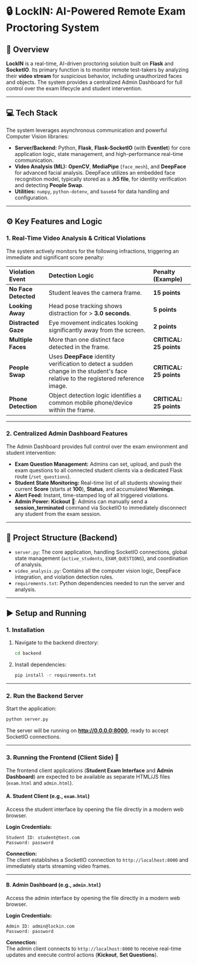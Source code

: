# 🔒 LockIN: AI-Powered Remote Exam Proctoring System

## 🚀 Overview

**LockIN** is a real-time, AI-driven proctoring solution built on **Flask** and **SocketIO**. Its primary function is to monitor remote test-takers by analyzing their **video stream** for suspicious behavior, including unauthorized faces and objects. The system provides a centralized Admin Dashboard for full control over the exam lifecycle and student intervention.

----

## 💻 Tech Stack

The system leverages asynchronous communication and powerful Computer Vision libraries:

* **Server/Backend:** Python, **Flask**, **Flask-SocketIO** (with **Eventlet**) for core application logic, state management, and high-performance real-time communication.  
* **Video Analysis (ML):** **OpenCV**, **MediaPipe** (`face_mesh`), and **DeepFace** for advanced facial analysis. DeepFace utilizes an embedded face recognition model, typically stored as a **.h5 file**, for identity verification and detecting **People Swap**.  
* **Utilities:** `numpy`, `python-dotenv`, and `base64` for data handling and configuration.

---

## ⚙️ Key Features and Logic

### 1. Real-Time Video Analysis & Critical Violations
The system actively monitors for the following infractions, triggering an immediate and significant score penalty:

| Violation Event | Detection Logic | Penalty (Example) |
| :--- | :--- | :--- |
| **No Face Detected** | Student leaves the camera frame. | **15 points** |
| **Looking Away** | Head pose tracking shows distraction for > **3.0 seconds**. | **5 points** |
| **Distracted Gaze** | Eye movement indicates looking significantly away from the screen. | **2 points** |
| **Multiple Faces** | More than one distinct face detected in the frame. | **CRITICAL: 25 points** |
| **People Swap** | Uses **DeepFace** identity verification to detect a sudden change in the student's face relative to the registered reference image. | **CRITICAL: 25 points** |
| **Phone Detection** | Object detection logic identifies a common mobile phone/device within the frame. | **CRITICAL: 25 points** |

---

### 2. Centralized Admin Dashboard Features

The Admin Dashboard provides full control over the exam environment and student intervention:

* **Exam Question Management:** Admins can set, upload, and push the exam questions to all connected student clients via a dedicated Flask route (`/set_questions`).  
* **Student State Monitoring:** Real-time list of all students showing their current **Score** (starts at **100**), **Status**, and accumulated **Warnings**.  
* **Alert Feed:** Instant, time-stamped log of all triggered violations.  
* **Admin Power: Kickout** 🛑: Admins can manually send a **session_terminated** command via SocketIO to immediately disconnect any student from the exam session.

---

## 📂 Project Structure (Backend)

* `server.py`: The core application, handling SocketIO connections, global state management (`active_students`, `EXAM_QUESTIONS`), and coordination of analysis.  
* `video_analysis.py`: Contains all the computer vision logic, DeepFace integration, and violation detection rules.  
* `requirements.txt`: Python dependencies needed to run the server and analysis.

---

## ▶️ Setup and Running

### 1. Installation

1. Navigate to the backend directory:
    ```bash
    cd backend
    ```
2. Install dependencies:
    ```bash
    pip install -r requirements.txt
    ```

---

### 2. Run the Backend Server

Start the application:

```bash
python server.py
```

The server will be running on **http://0.0.0.0:8000**, ready to accept SocketIO connections.

---

### 3. Running the Frontend (Client Side) 🔑

The frontend client applications (**Student Exam Interface** and **Admin Dashboard**) are expected to be available as separate HTML/JS files (`exam.html` and `admin.html`).

#### A. Student Client (e.g., `exam.html`)

Access the student interface by opening the file directly in a modern web browser.

**Login Credentials:**
```
Student ID: student@test.com
Password: password
```

**Connection:**  
The client establishes a SocketIO connection to `http://localhost:8000` and immediately starts streaming video frames.

---

#### B. Admin Dashboard (e.g., `admin.html`)

Access the admin interface by opening the file directly in a modern web browser.

**Login Credentials:**
```
Admin ID: admin@lockin.com
Password: password
```

**Connection:**  
The admin client connects to `http://localhost:8000` to receive real-time updates and execute control actions (**Kickout**, **Set Questions**).
